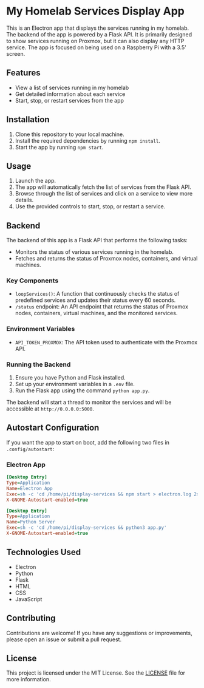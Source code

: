 # My Homelab Services Display App

This is an Electron app that displays the services running in my homelab. The backend of the app is powered by a Flask API. It is primarily designed to show services running on Proxmox, but it can also display any HTTP service. The app is focused on being used on a Raspberry Pi with a 3.5' screen.

## Features

- View a list of services running in my homelab
- Get detailed information about each service
- Start, stop, or restart services from the app

## Installation

1. Clone this repository to your local machine.
2. Install the required dependencies by running `npm install`.
3. Start the app by running `npm start`.

## Usage

1. Launch the app.
2. The app will automatically fetch the list of services from the Flask API.
3. Browse through the list of services and click on a service to view more details.
4. Use the provided controls to start, stop, or restart a service.

## Backend

The backend of this app is a Flask API that performs the following tasks:

- Monitors the status of various services running in the homelab.
- Fetches and returns the status of Proxmox nodes, containers, and virtual machines.

### Key Components

- `loopServices()`: A function that continuously checks the status of predefined services and updates their status every 60 seconds.
- `/status` endpoint: An API endpoint that returns the status of Proxmox nodes, containers, virtual machines, and the monitored services.

### Environment Variables

- `API_TOKEN_PROXMOX`: The API token used to authenticate with the Proxmox API.

### Running the Backend

1. Ensure you have Python and Flask installed.
2. Set up your environment variables in a `.env` file.
3. Run the Flask app using the command `python app.py`.

The backend will start a thread to monitor the services and will be accessible at `http://0.0.0.0:5000`.

## Autostart Configuration

If you want the app to start on boot, add the following two files in `.config/autostart`:

### Electron App

```ini
[Desktop Entry]
Type=Application
Name=Electron App
Exec=sh -c 'cd /home/pi/display-services && npm start > electron.log 2>&1'
X-GNOME-Autostart-enabled=true
```

```ini
[Desktop Entry]
Type=Application
Name=Python Server
Exec=sh -c 'cd /home/pi/display-services && python3 app.py'
X-GNOME-Autostart-enabled=true
```


## Technologies Used

- Electron
- Python
- Flask
- HTML
- CSS
- JavaScript

## Contributing

Contributions are welcome! If you have any suggestions or improvements, please open an issue or submit a pull request.

## License

This project is licensed under the MIT License. See the [LICENSE](LICENSE) file for more information.

